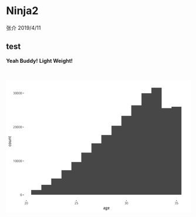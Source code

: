 Ninja2
================
张介
2019/4/11

test
----

**Yeah Buddy!**
**Light Weight!**

<br>

![](README_files/figure-markdown_github/histogram-1.png)

